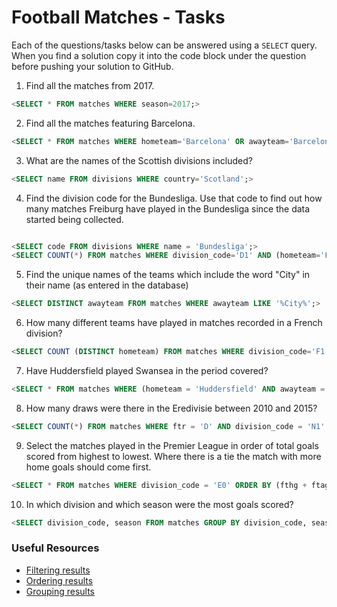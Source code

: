 # Football Matches - Tasks

Each of the questions/tasks below can be answered using a `SELECT` query. When you find a solution copy it into the code block under the question before pushing your solution to GitHub.

1) Find all the matches from 2017.

```sql
<SELECT * FROM matches WHERE season=2017;>


```

2) Find all the matches featuring Barcelona.

```sql
<SELECT * FROM matches WHERE hometeam='Barcelona' OR awayteam='Barcelona';>


```

3) What are the names of the Scottish divisions included?

```sql
<SELECT name FROM divisions WHERE country='Scotland';>


```

4) Find the division code for the Bundesliga. Use that code to find out how many matches Freiburg have played in the Bundesliga since the data started being collected.

```sql

<SELECT code FROM divisions WHERE name = 'Bundesliga';>
<SELECT COUNT(*) FROM matches WHERE division_code='D1' AND (hometeam='Freiburg' OR awayteam='Freiburg');>


```

5) Find the unique names of the teams which include the word "City" in their name (as entered in the database)

```sql
<SELECT DISTINCT awayteam FROM matches WHERE awayteam LIKE '%City%';>

```

6) How many different teams have played in matches recorded in a French division?

```sql
<SELECT COUNT (DISTINCT hometeam) FROM matches WHERE division_code='F1' OR division_code='F2';>


```

7) Have Huddersfield played Swansea in the period covered?

```sql
<SELECT * FROM matches WHERE (hometeam = 'Huddersfield' AND awayteam = 'Swansea') OR (hometeam = 'Swansea' AND awayteam = 'Huddersfield');>


```

8) How many draws were there in the Eredivisie between 2010 and 2015?

```sql
<SELECT COUNT(*) FROM matches WHERE ftr = 'D' AND division_code = 'N1' AND season BETWEEN 2010 AND 2015;>


```

9) Select the matches played in the Premier League in order of total goals scored from highest to lowest. Where there is a tie the match with more home goals should come first.

```sql
<SELECT * FROM matches WHERE division_code = 'E0' ORDER BY (fthg + ftag) DESC, fthg DESC;>


```

10) In which division and which season were the most goals scored?

```sql
<SELECT division_code, season FROM matches GROUP BY division_code, season ORDER BY SUM(fthg) + SUM(ftag) DESC LIMIT 1;>


```

### Useful Resources

- [Filtering results](https://www.w3schools.com/sql/sql_where.asp)
- [Ordering results](https://www.w3schools.com/sql/sql_orderby.asp)
- [Grouping results](https://www.w3schools.com/sql/sql_groupby.asp)
